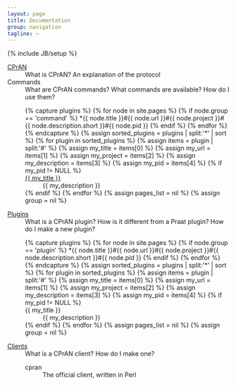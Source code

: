 ```yaml
---
layout: page
title: Documentation
group: navigation
tagline: ~
---
```

{% include JB/setup %}

<dl>
  <dt><a href="cpran/">CPrAN</a></dt>
  <dd>What is CPrAN? An explanation of the protocol</dd>
  <dt>Commands</dt>
  <dd>What are CPrAN commands? What commands are available? How do I use them?</dd>
  <dd><dl>
{% capture plugins %}
  {% for node in site.pages %}
    {% if node.group == 'command' %}
      *{{ node.title }}#{{ node.url }}#{{ node.project }}#{{ node.description.short }}#{{ node.pid }}
    {% endif %}
  {% endfor %}
{% endcapture %}
{% assign sorted_plugins = plugins | split:'*' | sort %}
{% for plugin in sorted_plugins %}
  {% assign items = plugin | split:'#' %}
  {% assign my_title       = items[0] %}
  {% assign my_url         = items[1] %}
  {% assign my_project     = items[2] %}
  {% assign my_description = items[3] %}
  {% assign my_pid         = items[4] %}
  {% if my_pid != NULL %}
    <dt><a href="{{ my_url | remove: "index.html" }}">{{ my_title }}</a></dt>
    <dd>{{ my_description }}</dd>
  {% endif %}
{% endfor %}
{% assign pages_list = nil %}
{% assign group = nil %}
  </dl>
  </dd>
  <dt><a href="plugins/">Plugins</a></dt>
  <dd>What is a CPrAN plugin? How is it different from a Praat plugin? How do I make a new plugin?</dd>
  <dd><dl>
{% capture plugins %}
  {% for node in site.pages %}
    {% if node.group == 'plugin' %}
      *{{ node.title }}#{{ node.url }}#{{ node.project }}#{{ node.description.short }}#{{ node.pid }}
    {% endif %}
  {% endfor %}
{% endcapture %}
{% assign sorted_plugins = plugins | split:'*' | sort %}
{% for plugin in sorted_plugins %}
  {% assign items = plugin | split:'#' %}
  {% assign my_title       = items[0] %}
  {% assign my_url         = items[1] %}
  {% assign my_project     = items[2] %}
  {% assign my_description = items[3] %}
  {% assign my_pid         = items[4] %}
  {% if my_pid != NULL %}
    <dt>{{ my_title }}</dt>
    <dd>{{ my_description }}</dd>
  {% endif %}
{% endfor %}
{% assign pages_list = nil %}
{% assign group = nil %}
  </dl>
  </dd>
  <dt><a href="clients/">Clients</a></dt>
  <dd>What is a CPrAN client? How do I make one?</dd>
  <dd><dl>
    <dt>cpran</dt>
    <dd>The official client, written in Perl</dd>
  </dl></dd>
</dl>

